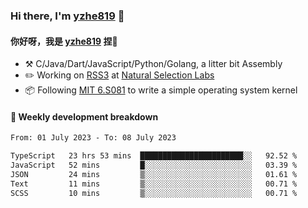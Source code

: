 ### Hi there, I'm [yzhe819](https://github.com/yzhe819) 👋

#### 你好呀，我是 [yzhe819](https://github.com/yzhe819) 捏👋

- :hammer_and_pick: C/Java/Dart/JavaScript/Python/Golang, a litter bit Assembly
- :pencil2: Working on [RSS3](https://github.com/NaturalSelectionLabs/RSS3) at [Natural Selection Labs](https://github.com/NaturalSelectionLabs)
- 📦 Following [MIT 6.S081](https://pdos.csail.mit.edu/6.S081/2020/) to write a simple operating system kernel



#### 📝 Weekly development breakdown

<!--START_SECTION:waka-->

```txt
From: 01 July 2023 - To: 08 July 2023

TypeScript   23 hrs 53 mins  ███████████████████████░░   92.52 %
JavaScript   52 mins         █░░░░░░░░░░░░░░░░░░░░░░░░   03.39 %
JSON         24 mins         ▒░░░░░░░░░░░░░░░░░░░░░░░░   01.61 %
Text         11 mins         ▒░░░░░░░░░░░░░░░░░░░░░░░░   00.71 %
SCSS         10 mins         ▒░░░░░░░░░░░░░░░░░░░░░░░░   00.71 %
```

<!--END_SECTION:waka-->




